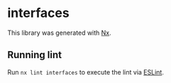# interfaces

This library was generated with [Nx](https://nx.dev).

## Running lint

Run `nx lint interfaces` to execute the lint via [ESLint](https://eslint.org/).
